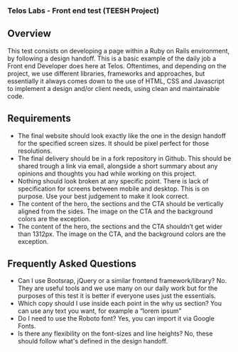 ### Telos Labs - Front end test (TEESH Project)

## Overview

This test consists on developing a page within a Ruby on Rails environment, by following a design handoff.
This is a basic example of the daily job a Front end Developer does here at Telos. Oftentimes, and depending on the project, we use different libraries, frameworks and approaches, but essentially it always comes down to the use of HTML, CSS and Javascript to implement a design and/or client needs, using clean and maintainable code.

## Requirements

- The final website should look exactly like the one in the design handoff for the specified screen sizes. It should be pixel perfect for those resolutions.
- The final delivery should be in a fork repository in Github. This should be shared trough a link via email, alongside a short summary about any opinions and thoughts you had while working on this project.
- Nothing should look broken at any specific point. There is lack of specification for screens between mobile and desktop. This is on purpose. Use your best judgement to make it look correct.
- The content of the hero, the sections and the CTA should be vertically aligned from the sides. The image on the CTA and the background colors are the exception.
- The content of the hero, the sections and the CTA shouldn’t get wider than 1312px. The image on the CTA, and the background colors are the exception.

## Frequently Asked Questions

- Can I use Bootsrap, jQuery or a similar frontend framework/library? No. They are useful tools and we use many on our daily work but for the purposes of this test it is better if everyone uses just the essentials.
- Which copy should I use inside each point in the why us section? You can use any text you want, for example a “lorem ipsum”
- Do I need to use the Roboto font? Yes, you can import it via Google Fonts.
- Is there any flexibility on the font-sizes and line heights? No, these should follow what's defined in the design handoff.
